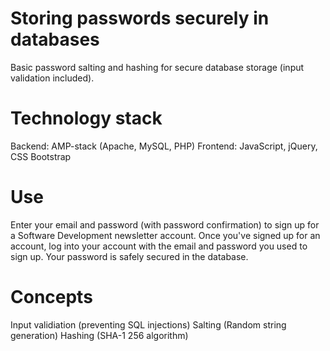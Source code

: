 # Storing passwords securely in databases
Basic password salting and hashing for secure database storage (input validation included).

# Technology stack
Backend: AMP-stack (Apache, MySQL, PHP)
Frontend: JavaScript, jQuery, CSS Bootstrap

# Use
Enter your email and password (with password confirmation) to sign up for a Software Development newsletter account.
Once you've signed up for an account, log into your account with the email and password you used to sign up.
Your password is safely secured in the database.

# Concepts
Input validiation (preventing SQL injections)
Salting (Random string generation)
Hashing (SHA-1 256 algorithm)
